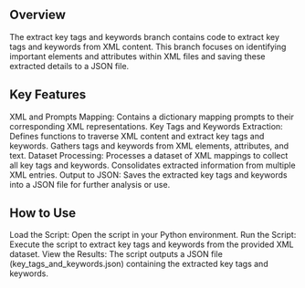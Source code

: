 ## Overview
The extract key tags and keywords branch contains code to extract key tags and keywords from XML content. This branch focuses on identifying important elements and attributes within XML files and saving these extracted details to a JSON file.

## Key Features
XML and Prompts Mapping:
Contains a dictionary mapping prompts to their corresponding XML representations.
Key Tags and Keywords Extraction:
Defines functions to traverse XML content and extract key tags and keywords.
Gathers tags and keywords from XML elements, attributes, and text.
Dataset Processing:
Processes a dataset of XML mappings to collect all key tags and keywords.
Consolidates extracted information from multiple XML entries.
Output to JSON:
Saves the extracted key tags and keywords into a JSON file for further analysis or use.

## How to Use
Load the Script:
Open the script in your Python environment.
Run the Script:
Execute the script to extract key tags and keywords from the provided XML dataset.
View the Results:
The script outputs a JSON file (key_tags_and_keywords.json) containing the extracted key tags and keywords.
